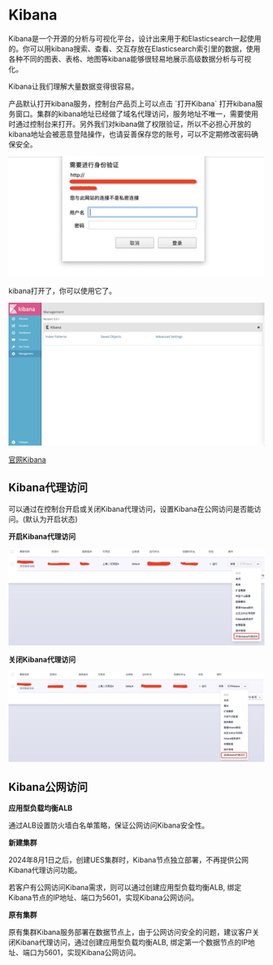 # Kibana

Kibana是一个开源的分析与可视化平台，设计出来用于和Elasticsearch一起使用的。你可以用kibana搜索、查看、交互存放在Elasticsearch索引里的数据，使用各种不同的图表、表格、地图等kibana能够很轻易地展示高级数据分析与可视化。

Kibana让我们理解大量数据变得很容易。

产品默认打开kibana服务，控制台产品页上可以点击 \`打开Kibana\`
打开kibana服务窗口。集群的kibana地址已经做了域名代理访问，服务地址不唯一，需要使用时通过控制台来打开。另外我们对kibana做了权限验证，所以不必担心开放的kibana地址会被恶意登陆操作，也请妥善保存您的账号，可以不定期修改密码确保安全。

![image](/images/operate/detail_kibana_1.jpg)

kibana打开了，你可以使用它了。

![image](/images/operate/detail_kibana_2.jpg)

[官网Kibana](https://www.elastic.co/guide/en/kibana/5.5/index.html)

## Kibana代理访问

可以通过在控制台开启或关闭Kibana代理访问，设置Kibana在公网访问是否能访问。(默认为开启状态)

**开启Kibana代理访问**

![image](/images/operate/detail_kibana_3.jpg)


**关闭Kibana代理访问**

![image](/images/operate/detail_kibana_4.jpg)

## Kibana公网访问

**应用型负载均衡ALB**

通过ALB设置防火墙白名单策略，保证公网访问Kibana安全性。

**新建集群**

2024年8月1日之后，创建UES集群时，Kibana节点独立部署，不再提供公网Kibana代理访问功能。

若客户有公网访问Kibana需求，则可以通过创建应用型负载均衡ALB, 绑定Kibana节点的IP地址、端口为5601，实现Kibana公网访问。

**原有集群**

原有集群Kibana服务部署在数据节点上，由于公网访问安全的问题，建议客户关闭Kibana代理访问，通过创建应用型负载均衡ALB, 绑定第一个数据节点的IP地址、端口为5601，实现Kibana公网访问。

